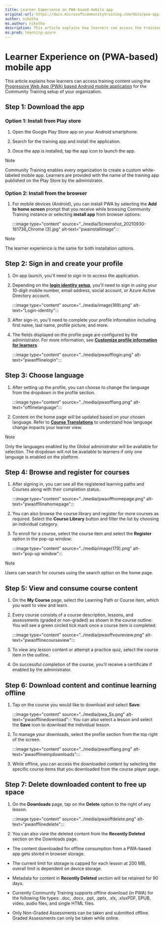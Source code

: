 ```yaml
---
title: Learner Experience on PWA-based mobile app
original-url: https://docs.microsoftcommunitytraining.com/docs/pwa-app
author: nikotha
ms.author: nikotha
description: This article explains how learners can access the training content using the PWA-based Android mobile application for the Microsoft Community Training platform instance setup for your organization.
ms.prod: learning-azure
---
```


# Learner Experience on (PWA-based) mobile app

This article explains how learners can access training content using the [Progressive Web App (PWA) based Android mobile application](../infrastructure-management/install-your-platform-instance/create-publish-mobile-app.md#option-1-creating-a-progressive-web-application-pwa-for-android) for the Community Training setup of your organization.

## Step 1: Download the app

### Option 1: Install from Play store

1. Open the Google Play Store app on your Android smartphone.

2. Search for the training app and install the application.

3. Once the app is installed, tap the app icon to launch the app.

> [!NOTE]
> Community Training enables every organization to create a custom white-labeled mobile app. Learners are provided with the name of the training app published on the Play Store by the administrator.

### Option 2: Install from the browser

1. For mobile devices (Android), you can install PWA by selecting the  **Add to home screen** prompt that you receive while browsing Community Training instance or selecting **install app** from browser options.

    :::image type="content" source="../media/Screenshot_20210930-161736_Chrome (3).jpg" alt-text="pwainstallimage":::

> [!NOTE]
> The learner experience is the same for both installation options.

## Step 2: Sign in and create your profile

1. On app launch, you'll need to sign in to access the application.

2. Depending on the [**login identity setup**](../infrastructure-management/install-your-platform-instance/configure-login-social-work-school-account.md), you'll need to sign in using your 10-digit mobile number, email address, social account, or Azure Active Directory account.

    :::image type="content" source="../media/image(189).png" alt-text="Login-identity":::

3. After sign-in, you'll need to complete your profile information including first name, last name, profile picture, and more.  

4. The fields displayed on the profile page are configured by the administrator. For more information, see [**Customize profile information for learners**](../settings/add-additional-profile-fields-for-user-information.md).

    :::image type="content" source="../media/pwaofflogin.png" alt-text="pwaofflinelogin":::

## Step 3: Choose language

1. After setting up the profile, you can choose to change the language from the dropdown in the profile section.

    :::image type="content" source="../media/pwaofflang.png" alt-text="offlinelanguage":::

2. Content on the home page will be updated based on your chosen language. Refer to [**Course Translations**](../content-management/create-content/create-course-category/create-a-new-course.md#option-4---create-multiple-translations-of-a-course) to understand how language change impacts your learner view.

>[!NOTE]
>Only the languages enabled by the Global administrator will be available for selection. The dropdown will not be available to learners if only one language is enabled on the platform.

## Step 4: Browse and register for courses

1. After signing in, you can see all the registered learning paths and  Courses along with their completion status.

    :::image type="content" source="../media/pwaoffhomepage.png" alt-text="pwaoffllinehomepage":::

2. You can also browse the course library and register for more courses as required. Select the **Course Library** button and filter the list by choosing an individual category.

3. To enroll for a course, select the course item and select the **Register** option in the pop-up window:

    :::image type="content" source="../media/image(179).png" alt-text="pop-up window":::

> [!NOTE]
> Users can search for courses using the search option on the home page.

## Step 5: View and consume course content

1. On the **My Course** page, select the Learning Path or Course item, which you want to view and learn.

2. Every course consists of a course description, lessons, and assessments (graded or non-graded) as shown in the course outline. You will see a green circled tick mark once a course item is completed:

    :::image type="content" source="../media/pwaoffvoureview.png" alt-text="pwaofflinecourseview":::

3. To view any lesson content or attempt a practice quiz, select the course item in the outline.

4. On successful completion of the course, you'll receive a certificate if enabled by the administrator.

## Step 6: Download content and continue learning offline

1. Tap on the course you would like to download and select **Save**:

    :::image type="content" source="../media/pwa_Ss.png" alt-text="pwaofflinedownload":::
    You can also select a lesson and select the **Save** icon to download the individual lesson.

2. To manage your downloads, select the profile section from the top right of the screen.

    :::image type="content" source="../media/pwaofflang.png" alt-text="pwaofflinemydownloads":::

3. While offline, you can access the downloaded content by selecting the specific course items that you downloaded from the course player page.

## Step 7: Delete downloaded content to free up space

1. On the **Downloads** page, tap on the **Delete** option to the right of any lesson.

    :::image type="content" source="../media/pwaoffdelete.png" alt-text="pwaofflinedelete":::

2. You can also view the deleted content from the **Recently Deleted** section on the Downloads page.

 * The content downloaded for offline consumption from a PWA-based app gets stored in browser storage.

 * The current limit for storage is capped for each lesson at 200 MB, overall limit is dependent on device storage.

 * Metadata for content in **Recently Deleted** section will be retained for 90 days.

 * Currently Community Training supports offline download (in PWA) for the following file types: .doc, .docx, .ppt, .pptx, .xlx, .xlsxPDF, EPUB, video, audio files, and single HTML files.

 * Only Non-Graded Assessments can be taken and submitted offline. Graded Assessments can only be taken while online.
